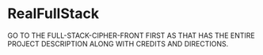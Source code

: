 # RealFullStack

GO TO THE FULL-STACK-CIPHER-FRONT FIRST AS THAT HAS THE ENTIRE PROJECT DESCRIPTION ALONG WITH CREDITS AND DIRECTIONS.
